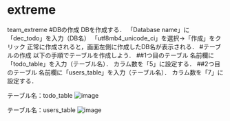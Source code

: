# extreme
team_extreme
#DBの作成
DBを作成する．
「Database name」に「dec_todo」を入力（DB名）
「utf8mb4_unicode_ci」を選択→「作成」をクリック
正常に作成されると，画面左側に作成したDB名が表示される．
#テーブルの作成
以下の手順でテーブルを作成しよう．
##1つ目のテーブル
名前欄に「todo_table」を入力（テーブル名）．
カラム数を「5」に設定する．
##2つ目のテーブル
名前欄に「users_table」を入力（テーブル名）．
カラム数を「7」に設定する．

テーブル名：todo_table
![image](https://user-images.githubusercontent.com/89437189/188614800-35fa60da-372c-4ed4-ad4d-86c0541d7f19.png)

テーブル名：users_table
![image](https://user-images.githubusercontent.com/89437189/188614693-8aa6a065-4881-4eb8-ae90-a2230c6d92f6.png)

